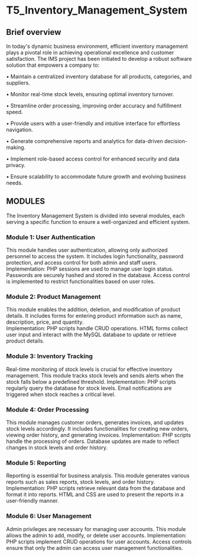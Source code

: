 # T5_Inventory_Management_System

## Brief overview
In today's dynamic business environment, efficient inventory management plays a pivotal role in achieving operational excellence and customer satisfaction. The IMS project has been initiated to develop a robust software solution that empowers a company to: 

•	Maintain a centralized inventory database for all products, categories, and suppliers. 

•	Monitor real-time stock levels, ensuring optimal inventory turnover. 

•	Streamline order processing, improving order accuracy and fulfillment speed. 

•	Provide users with a user-friendly and intuitive interface for effortless navigation. 

•	Generate comprehensive reports and analytics for data-driven decision-making. 

•	Implement role-based access control for enhanced security and data privacy. 

•	Ensure scalability to accommodate future growth and evolving business needs. 

## MODULES
The Inventory Management System is divided into several modules, each serving a specific function to ensure a well-organized and efficient system.<br>
### Module 1: User Authentication<br>
This module handles user authentication, allowing only authorized personnel to access the system. It includes login functionality, password protection, and access control for both admin and staff users.
Implementation: PHP sessions are used to manage user login status. Passwords are securely hashed and stored in the database. Access control is implemented to restrict functionalities based on user roles.
### Module 2: Product Management<br>
This module enables the addition, deletion, and modification of product details. It includes forms for entering product information such as name, description, price, and quantity.<br>
Implementation: PHP scripts handle CRUD operations. HTML forms collect user input and interact with the MySQL database to update or retrieve product details.
### Module 3: Inventory Tracking<br>
Real-time monitoring of stock levels is crucial for effective inventory management. This module tracks stock levels and sends alerts when the stock falls below a predefined threshold.
Implementation: PHP scripts regularly query the database for stock levels. Email notifications are triggered when stock reaches a critical level.
### Module 4: Order Processing<br>
This module manages customer orders, generates invoices, and updates stock levels accordingly. It includes functionalities for creating new orders, viewing order history, and generating invoices.
Implementation: PHP scripts handle the processing of orders. Database updates are made to reflect changes in stock levels and order history.
### Module 5: Reporting<br>
Reporting is essential for business analysis. This module generates various reports such as sales reports, stock levels, and order history.
Implementation: PHP scripts retrieve relevant data from the database and format it into reports. HTML and CSS are used to present the reports in a user-friendly manner.
### Module 6: User Management<br>
Admin privileges are necessary for managing user accounts. This module allows the admin to add, modify, or delete user accounts.
Implementation: PHP scripts implement CRUD operations for user accounts. Access controls ensure that only the admin can access user management functionalities.
